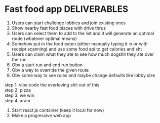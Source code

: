 # Fast food app DELIVERABLES
1. Users can start challenge lobbies and join existing ones
2. Show nearby fast food places with drive thrus
3. Users can select them to add to the list and it will generate an optimal route (whatever optimal means)
4. Somehow put in the food eaten (either manually typing it in or with receipt scanning) and use some food api to get calories and sht
5. Users can claim what they ate to see how much dogshit they ate over the run
6. Obv a start run and end run button
7. Obv a way to override the given route
8. Obv some way to see rules and maybe change defaults like lobby size

step 1. vibe code the everloving shit out of this  
step 2. pizza  
step 3. we win  
step 4. aram

1. Start react.js container (keep it local for now)
2. Make a progressive web app